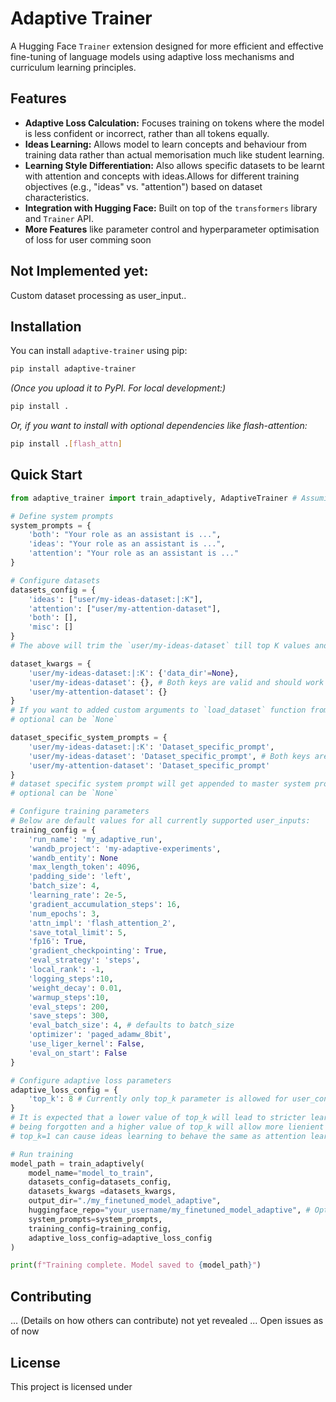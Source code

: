 # Adaptive Trainer

A Hugging Face `Trainer` extension designed for more efficient and effective fine-tuning of language models using adaptive loss mechanisms and curriculum learning principles.

## Features

*   **Adaptive Loss Calculation:** Focuses training on tokens where the model is less confident or incorrect, rather than all tokens equally.
*   **Ideas Learning:** Allows model to learn concepts and behaviour from training data rather than actual memorisation much like student learning.
*   **Learning Style Differentiation:** Also allows specific datasets to be learnt with attention and concepts with ideas.Allows for different training objectives (e.g., "ideas" vs. "attention") based on dataset characteristics.
*   **Integration with Hugging Face:** Built on top of the `transformers` library and `Trainer` API.
*   **More Features** like parameter control and hyperparameter optimisation of loss for user comming soon


## Not Implemented yet:
Custom dataset processing as user_input..

## Installation

You can install `adaptive-trainer` using pip:

```bash
pip install adaptive-trainer
```
*(Once you upload it to PyPI. For local development:)*

```bash
pip install .
```
*Or, if you want to install with optional dependencies like flash-attention:*
```bash
pip install .[flash_attn]
```

## Quick Start

```python
from adaptive_trainer import train_adaptively, AdaptiveTrainer # Assuming you export AdaptiveTrainer too

# Define system prompts
system_prompts = {
    'both': "Your role as an assistant is ...",
    'ideas': "Your role as an assistant is ...",
    'attention': "Your role as an assistant is ..."
}

# Configure datasets
datasets_config = {
    'ideas': ["user/my-ideas-dataset:|:K"],
    'attention': ["user/my-attention-dataset"],
    'both': [],
    'misc': []
}
# The above will trim the `user/my-ideas-dataset` till top K values and similar thing can be done for attention datasets too just add :|:K at the end of dataset name and it will only use top K rows of the dataset..

dataset_kwargs = {
    'user/my-ideas-dataset:|:K': {'data_dir'=None},
    'user/my-ideas-dataset': {}, # Both keys are valid and should work
    'user/my-attention-dataset': {}
}
# If you want to added custom arguments to `load_dataset` function from `datasets` library
# optional can be `None`

dataset_specific_system_prompts = {
    'user/my-ideas-dataset:|:K': 'Dataset_specific_prompt',
    'user/my-ideas-dataset': 'Dataset_specific_prompt', # Both keys are valid and should work
    'user/my-attention-dataset': 'Dataset_specific_prompt'
}
# dataset specific system prompt will get appended to master system prompt: system_prompt+dataset_specific_prompt
# optional can be `None`

# Configure training parameters
# Below are default values for all currently supported user_inputs:
training_config = {
    'run_name': 'my_adaptive_run',
    'wandb_project': 'my-adaptive-experiments',
    'wandb_entity': None
    'max_length_token': 4096,
    'padding_side': 'left',
    'batch_size': 4,
    'learning_rate': 2e-5,
    'gradient_accumulation_steps': 16,
    'num_epochs': 3,
    'attn_impl': 'flash_attention_2',
    'save_total_limit': 5,
    'fp16': True,
    'gradient_checkpointing': True,
    'eval_strategy': 'steps',
    'local_rank': -1,
    'logging_steps':10,
    'weight_decay': 0.01,
    'warmup_steps':10,
    'eval_steps': 200,
    'save_steps': 300,
    'eval_batch_size': 4, # defaults to batch_size
    'optimizer': 'paged_adamw_8bit',
    'use_liger_kernel': False,
    'eval_on_start': False
}

# Configure adaptive loss parameters
adaptive_loss_config = {
    'top_k': 8 # Currently only top_k parameter is allowed for user_control in training
}
# It is expected that a lower value of top_k will lead to stricter learning possibly leading previous learned behaviour
# being forgotten and a higher value of top_k will allow more lienient learning
# top_k=1 can cause ideas learning to behave the same as attention learning

# Run training
model_path = train_adaptively(
    model_name="model_to_train",
    datasets_config=datasets_config,
    datasets_kwargs =datasets_kwargs,
    output_dir="./my_finetuned_model_adaptive",
    huggingface_repo="your_username/my_finetuned_model_adaptive", # Optional
    system_prompts=system_prompts,
    training_config=training_config,
    adaptive_loss_config=adaptive_loss_config
)

print(f"Training complete. Model saved to {model_path}")
```

## Contributing
... (Details on how others can contribute) not yet revealed ...
Open issues as of now

## License
This project is licensed under <License yet to be announced>
